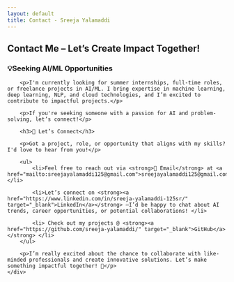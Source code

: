 ```yaml
---
layout: default
title: Contact - Sreeja Yalamaddi
---
```


<section id="contact">
    <h2>Contact Me – Let’s Create Impact Together!</h2>
    <div class="contact-info">
       <h3>💡Seeking AI/ML Opportunities</h3>

		<p>I'm currently looking for summer internships, full-time roles, or freelance projects in AI/ML. I bring expertise in machine learning, deep learning, NLP, and cloud technologies, and I’m excited to contribute to impactful projects.</p>

		<p>If you're seeking someone with a passion for AI and problem-solving, let’s connect!</p>

		<h3>📩 Let’s Connect</h3>

		<p>Got a project, role, or opportunity that aligns with my skills? I'd love to hear from you!</p>

		<ul>
			<li>Feel free to reach out via <strong>📧 Email</strong> at <a href="mailto:sreejayalamaddi125@gmail.com">sreejayalamaddi125@gmail.com</a></li>
			
			<li>Let’s connect on <strong><a href="https://www.linkedin.com/in/sreeja-yalamaddi-125sr/" target="_blank">LinkedIn</a></strong> —I’d be happy to chat about AI trends, career opportunities, or potential collaborations! </li>
			
			<li> Check out my projects @ <strong><a href="https://github.com/sreeja-yalamaddi/" target="_blank">GitHub</a></strong> </li>
		</ul>

		<p>I’m really excited about the chance to collaborate with like-minded professionals and create innovative solutions. Let’s make something impactful together! 🚀</p>
	</div>
</section>

